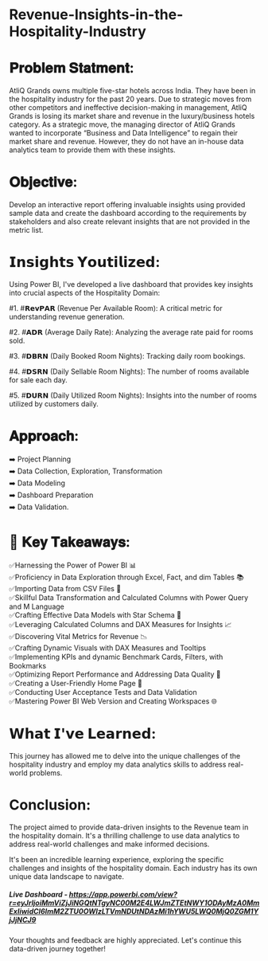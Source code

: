 # Revenue-Insights-in-the-Hospitality-Industry

# 𝐏𝐫𝐨𝐛𝐥𝐞𝐦 𝐒𝐭𝐚𝐭𝐦𝐞𝐧𝐭:
AtliQ Grands owns multiple five-star hotels across India. They have been in the hospitality industry for the past 20 years. Due to strategic moves from other competitors and ineffective decision-making in management, AtliQ Grands is losing its market share and revenue in the luxury/business hotels category. As a strategic move, the managing director of AtliQ Grands wanted to incorporate “Business and Data Intelligence” to regain their market share and revenue. However, they do not have an in-house data analytics team to provide them with these insights.

# 𝐎𝐛𝐣𝐞𝐜𝐭𝐢𝐯𝐞:
Develop an interactive report offering invaluable insights using provided sample data and create the dashboard according to the requirements by stakeholders and also create relevant insights that are not provided in the metric list.

# 𝗜𝗻𝘀𝗶𝗴𝗵𝘁𝘀 𝗬𝗼𝘂𝘁𝗶𝗹𝗶𝘇𝗲𝗱: 
Using Power BI, I've developed a live dashboard that provides key insights into crucial aspects of the Hospitality Domain:

#1. #𝗥𝗲𝘃𝗣𝗔𝗥 (Revenue Per Available Room): A critical metric for understanding revenue generation.

#2. #𝗔𝗗𝗥 (Average Daily Rate): Analyzing the average rate paid for rooms sold.

#3. #𝗗𝗕𝗥𝗡 (Daily Booked Room Nights): Tracking daily room bookings.

#4. #𝗗𝗦𝗥𝗡 (Daily Sellable Room Nights): The number of rooms available for sale each day.

#5. #𝗗𝗨𝗥𝗡 (Daily Utilized Room Nights): Insights into the number of rooms utilized by customers daily.

# 𝐀𝐩𝐩𝐫𝐨𝐚𝐜𝐡:
➡️ Project Planning    
➡️ Data Collection, Exploration, Transformation   
➡️ Data Modeling    
➡️ Dashboard Preparation  
➡️ Data Validation.

# 🔑 𝐊𝐞𝐲 𝐓𝐚𝐤𝐞𝐚𝐰𝐚𝐲𝐬:
✅Harnessing the Power of Power BI 📊  
✅Proficiency in Data Exploration through Excel, Fact, and dim Tables 📚  
✅Importing Data from CSV Files 📂  
✅Skillful Data Transformation and Calculated Columns with Power Query and M Language  
✅Crafting Effective Data Models with Star Schema 🌟  
✅Leveraging Calculated Columns and DAX Measures for Insights 📈  
✅Discovering Vital Metrics for Revenue 📉  
✅Crafting Dynamic Visuals with DAX Measures and Tooltips  
✅Implementing KPIs and dynamic Benchmark Cards, Filters, with Bookmarks  
✅Optimizing Report Performance and Addressing Data Quality 🚀  
✅Creating a User-Friendly Home Page 🔗  
✅Conducting User Acceptance Tests and Data Validation  
✅Mastering Power BI Web Version and Creating Workspaces 🌐   

# 𝗪𝗵𝗮𝘁 𝗜'𝘃𝗲 𝗟𝗲𝗮𝗿𝗻𝗲𝗱: 
This journey has allowed me to delve into the unique challenges of the hospitality industry and employ my data analytics skills to address real-world problems.

# Conclusion: 
The project aimed to provide data-driven insights to the Revenue team in the hospitality domain. It's a thrilling challenge to use data analytics to address real-world challenges and make informed decisions.

It's been an incredible learning experience, exploring the specific challenges and insights of the hospitality domain. Each industry has its own unique data landscape to navigate.

##### Live Dashboard - https://app.powerbi.com/view?r=eyJrIjoiMmViZjJiNGQtNTgyNC00M2E4LWJmZTEtNWY1ODAyMzA0MmExIiwidCI6ImM2ZTU0OWIzLTVmNDUtNDAzMi1hYWU5LWQ0MjQ0ZGM1YjJjNCJ9

Your thoughts and feedback are highly appreciated. Let's continue this data-driven journey together!
